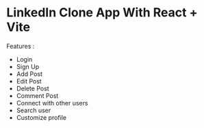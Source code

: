  # LinkedIn Clone App With React + Vite

Features :
- Login
- Sign Up
- Add Post
- Edit Post
- Delete Post
- Comment Post
- Connect with other users
- Search user
- Customize profile
